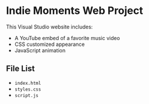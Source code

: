 # Indie Moments Web Project

This Visual Studio website includes:

- A YouTube embed of a favorite music video
- CSS customized appearance
- JavaScript animation

## File List

- `index.html`
- `styles.css`
- `script.js`
